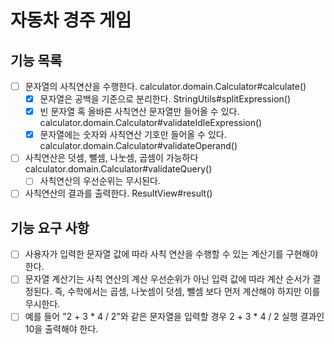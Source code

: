 # 자동차 경주 게임
## 기능 목록
- [ ] 문자열의 사칙연산을 수행한다. calculator.domain.Calculator#calculate()
  - [X] 문자열은 공백을 기준으로 분리한다. StringUtils#splitExpression()
  - [X] 빈 문자열 혹 올바른 사칙연산 문자열만 들어올 수 있다. calculator.domain.Calculator#validateIdleExpression()
  - [X] 문자열에는 숫자와 사칙연산 기호만 들어올 수 있다. calculator.domain.Calculator#validateOperand()
- [ ] 사칙연산은 덧셈, 뺄셈, 나눗셈, 곱셈이 가능하다 calculator.domain.Calculator#validateQuery()
    - [ ] 사칙연산의 우선순위는 무시된다.
- [ ] 사칙연산의 결과를 출력한다. ResultView#result()

## 기능 요구 사항
- [ ] 사용자가 입력한 문자열 값에 따라 사칙 연산을 수행할 수 있는 계산기를 구현해야 한다.
- [ ] 문자열 계산기는 사칙 연산의 계산 우선순위가 아닌 입력 값에 따라 계산 순서가 결정된다. 즉, 수학에서는 곱셈, 나눗셈이 덧셈, 뺄셈 보다 먼저 계산해야 하지만 이를 무시한다.
- [ ] 예를 들어 "2 + 3 * 4 / 2"와 같은 문자열을 입력할 경우 2 + 3 * 4 / 2 실행 결과인 10을 출력해야 한다.